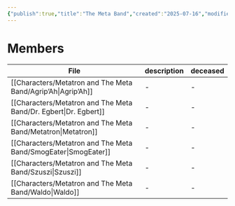 ```yaml
---
{"publish":true,"title":"The Meta Band","created":"2025-07-16","modified":"2025-07-24T21:16:13.533+02:00","published":"2025-07-16","cssclasses":""}
---
```


# Members
| File                                                                        | description | deceased |
| --------------------------------------------------------------------------- | ----------- | -------- |
| [[Characters/Metatron and The Meta Band/Agrip’Ah\|Agrip’Ah]]     | \-          | \-       |
| [[Characters/Metatron and The Meta Band/Dr. Egbert\|Dr. Egbert]] | \-          | \-       |
| [[Characters/Metatron and The Meta Band/Metatron\|Metatron]]     | \-          | \-       |
| [[Characters/Metatron and The Meta Band/SmogEater\|SmogEater]]   | \-          | \-       |
| [[Characters/Metatron and The Meta Band/Szuszi\|Szuszi]]         | \-          | \-       |
| [[Characters/Metatron and The Meta Band/Waldo\|Waldo]]           | \-          | \-       |




